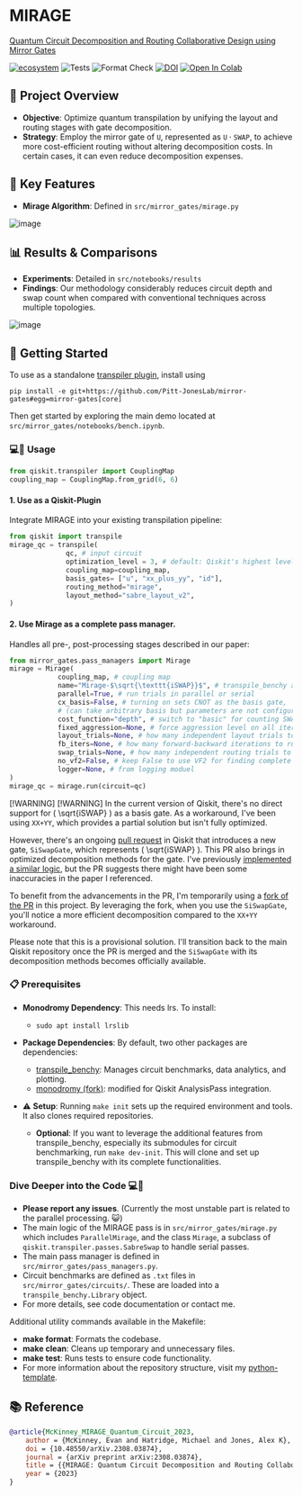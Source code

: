 # MIRAGE

[Quantum Circuit Decomposition and Routing Collaborative Design using Mirror Gates](https://arxiv.org/abs/2308.03874)

[![ecosystem](https://img.shields.io/badge/Qiskit-Ecosystem-blueviolet)](https://github.com/qiskit-community/ecosystem)
![Tests](https://github.com/Pitt-JonesLab/mirror-gates/actions/workflows/tests.yml/badge.svg?branch=main)
![Format Check](https://github.com/Pitt-JonesLab/mirror-gates/actions/workflows/format-check.yml/badge.svg?branch=main)
[![DOI](https://zenodo.org/badge/630172381.svg)](https://zenodo.org/doi/10.5281/zenodo.10208066)
<a href="https://colab.research.google.com/github/Pitt-JonesLab/mirror-gates/blob/main/mirage_demo.ipynb" target="_parent"><img src="https://colab.research.google.com/assets/colab-badge.svg" alt="Open In Colab"/></a>

## 📌 Project Overview

- **Objective**: Optimize quantum transpilation by unifying the layout and routing stages with gate decomposition.
- **Strategy**: Employ the mirror gate of $\texttt{U}$, represented as $\texttt{U} \cdot \texttt{SWAP}$, to achieve more cost-efficient routing without altering decomposition costs. In certain cases, it can even reduce decomposition expenses.

## 🌟 Key Features

- **Mirage Algorithm**: Defined in `src/mirror_gates/mirage.py`

![image](https://github.com/Pitt-JonesLab/mirror-gates/assets/47376937/08408089-561a-4799-9904-a2637d829edd)

## 📊 Results & Comparisons

- **Experiments**: Detailed in `src/notebooks/results`
- **Findings**: Our methodology considerably reduces circuit depth and swap count when compared with conventional techniques across multiple topologies.

![image](https://github.com/Pitt-JonesLab/mirror-gates/assets/47376937/81653cab-24c1-4170-ac5a-438c94d2bab3)

## 🚀 Getting Started

To use as a standalone [transpiler plugin](https://qiskit.org/documentation/apidoc/transpiler_plugins.html), install using

```
pip install -e git+https://github.com/Pitt-JonesLab/mirror-gates#egg=mirror-gates[core]
```

Then get started by exploring the main demo located at `src/mirror_gates/notebooks/bench.ipynb`.

### 💻🐒 Usage

```python
from qiskit.transpiler import CouplingMap
coupling_map = CouplingMap.from_grid(6, 6)
```

#### 1. Use as a Qiskit-Plugin

Integrate MIRAGE into your existing transpilation pipeline:

```python
from qiskit import transpile
mirage_qc = transpile(
              qc, # input circuit
              optimization_level = 3, # default: Qiskit's highest level
              coupling_map=coupling_map,
              basis_gates= ["u", "xx_plus_yy", "id"],
              routing_method="mirage",
              layout_method="sabre_layout_v2",
)
```

#### 2. Use Mirage as a complete pass manager.

Handles all pre-, post-processing stages described in our paper:

```python
from mirror_gates.pass_managers import Mirage
mirage = Mirage(
            coupling_map, # coupling map
            name="Mirage-$\sqrt{\texttt{iSWAP}}$", # transpile_benchy and figure labels)
            parallel=True, # run trials in parallel or serial
            cx_basis=False, # turning on sets CNOT as the basis gate,
            # (can take arbitrary basis but parameters are not configured that way yet)
            cost_function="depth", # switch to "basic" for counting SWAPs
            fixed_aggression=None, # force aggression level on all iterations
            layout_trials=None, # how many independent layout trials to run (20)
            fb_iters=None, # how many forward-backward iterations to run (4)
            swap_trials=None, # how many independent routing trials to run (20)
            no_vf2=False, # keep False to use VF2 for finding complete layouts
            logger=None, # from logging moduel
)
mirage_qc = mirage.run(circuit=qc)
```

[!WARNING]
[!WARNING]
In the current version of Qiskit, there's no direct support for \( \sqrt{iSWAP} \) as a basis gate. As a workaround, I've been using `XX+YY`, which provides a partial solution but isn't fully optimized.

However, there's an ongoing [pull request](https://github.com/Qiskit/qiskit-terra/pull/9375) in Qiskit that introduces a new gate, `SiSwapGate`, which represents \( \sqrt{iSWAP} \). This PR also brings in optimized decomposition methods for the gate. I've previously [implemented a similar logic](https://github.com/Pitt-JonesLab/slam_decomposition/blob/main/src/slam/utils/transpiler_pass/weyl_decompose.py), but the PR suggests there might have been some inaccuracies in the paper I referenced.

To benefit from the advancements in the PR, I'm temporarily using a [fork of the PR](https://github.com/evmckinney9/qiskit-evmckinney9/tree/sqisw-gate) in this project. By leveraging the fork, when you use the `SiSwapGate`, you'll notice a more efficient decomposition compared to the `XX+YY` workaround.

Please note that this is a provisional solution. I'll transition back to the main Qiskit repository once the PR is merged and the `SiSwapGate` with its decomposition methods becomes officially available.

### 📋 Prerequisites

- **Monodromy Dependency**: This needs lrs. To install:

  - `sudo apt install lrslib`

- **Package Dependencies**: By default, two other packages are dependencies:

  - [transpile_benchy](https://github.com/evmckinney9/transpile_benchy): Manages circuit benchmarks, data analytics, and plotting.
  - [monodromy (fork)](https://github.com/evmckinney9/monodromy): modified for Qiskit AnalysisPass integration.

- ⚠️ **Setup**: Running `make init` sets up the required environment and tools. It also clones required repositories.
  - **Optional**: If you want to leverage the additional features from transpile_benchy, especially its submodules for circuit benchmarking, run `make dev-init`. This will clone and set up transpile_benchy with its complete functionalities.

### Dive Deeper into the Code 💻🐒

- **Please report any issues**. (Currently the most unstable part is related to the parallel processing. 😺)
- The main logic of the MIRAGE pass is in `src/mirror_gates/mirage.py` which includes `ParallelMirage`, and the class `Mirage`, a subclass of `qiskit.transpiler.passes.SabreSwap` to handle serial passes.
- The main pass manager is defined in `src/mirror_gates/pass_managers.py`.
- Circuit benchmarks are defined as `.txt` files in `src/mirror_gates/circuits/`. These are loaded into a `transpile_benchy.Library` object.
- For more details, see code documentation or contact me.

Additional utility commands available in the Makefile:

- **make format**: Formats the codebase.
- **make clean**: Cleans up temporary and unnecessary files.
- **make test**: Runs tests to ensure code functionality.
- For more information about the repository structure, visit my [python-template](https://github.com/evmckinney9/python-template).

## 📚 Reference

```bibtex
@article{McKinney_MIRAGE_Quantum_Circuit_2023,
    author = {McKinney, Evan and Hatridge, Michael and Jones, Alex K},
    doi = {10.48550/arXiv.2308.03874},
    journal = {arXiv preprint arXiv:2308.03874},
    title = {{MIRAGE: Quantum Circuit Decomposition and Routing Collaborative Design using Mirror Gates}},
    year = {2023}
}
```
